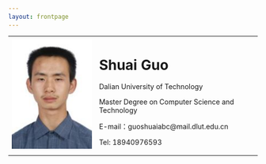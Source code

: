```yaml
---
layout: frontpage
---
```


<table style="border-width:0px;" width=1000>
  <tr>
    <td width="35%">
      <img src="/images/head.jpg" width="100%"> 
    </td>
    <td width="65%">
      <h1>Shuai Guo</h1>
      <p>Dalian University of Technology</p>
      <p>Master Degree on Computer Science and Technology</p>
      <p>E-mail：guoshuaiabc@mail.dlut.edu.cn</p>
      <p>Tel: 18940976593</p>
      <!-- <p><b>地址：××市××区××路××号××大学，××楼，邮编×××</b></p> -->
    </td>
  </tr>
</table>

<!-- <body>
    <img src="/images/head.jpg" style="float:right">
<div style="float:left;">
      <h1>Shuai Guo</h1>
      <p>Dalian University of Technology</p>
      <p>Master Degree on Computer Science and Technology</p>
      <p>E-mail：guoshuaiabc@mail.dlut.edu.cn</p>
      <p>Tel: 18940976593</b></p>
</div>
</body> -->